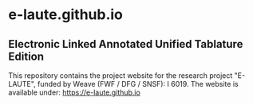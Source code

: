 # e-laute.github.io
## Electronic Linked Annotated Unified Tablature Edition

This repository contains the project website for the research project "E-LAUTE", funded by Weave (FWF / DFG / SNSF): I 6019.
The website is available under: https://e-laute.github.io
